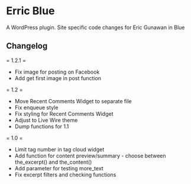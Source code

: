 Erric Blue
==========

A WordPress plugin. Site specific code changes for Eric Gunawan in Blue


Changelog
---------

= 1.2.1 =
* Fix image for posting on Facebook
* Add get first image in post function

= 1.2 =
* Move Recent Comments Widget to separate file
* Fix enqueue style
* Fix styling for Recent Comments Widget
* Adjust to Live Wire theme
* Dump functions for 1.1

= 1.0 =
* Limit tag number in tag cloud widget
* Add function for content preview/summary - choose between the_excerpt() and the_content()
* Add parameter for testing more_text
* Fix excerpt filters and checking functions